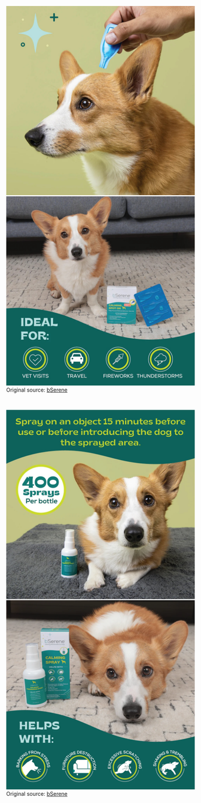 ![bSerene](https://raw.githubusercontent.com/nikole-flowers/leo-work/main/bSerene/bSerene.jpeg "bSerene")
![bSerene](https://raw.githubusercontent.com/nikole-flowers/leo-work/main/bSerene/bSerene2.jpeg "bSerene")
</br>
Original source: [bSerene](https://scientiapet.com/collections/dog-collection/products/bserene-valerian-calming-spot-on-for-dogs-3-applications)

</br>

![bSerene](https://raw.githubusercontent.com/nikole-flowers/leo-work/main/bSerene/bSerene3.jpeg "bSerene")
![bSerene](https://raw.githubusercontent.com/nikole-flowers/leo-work/main/bSerene/bSerene4.png "bSerene")
</br>
Original source: [bSerene](https://scientiapet.com/collections/dog-collection/products/bserene-pheromone-calming-spray-for-dogs-60-ml)
